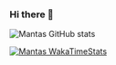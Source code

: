 ### Hi there 👋

![Mantas GitHub stats](https://github-readme-stats.vercel.app/api?username=mantasmikal&count_private=true&show_icons=true)

[![Mantas WakaTimeStats](https://github-readme-stats.vercel.app/api/wakatime?username=MantasMikal&layout=compact&langs_count=5)](https://wakatime.com/@MantasMikal)
